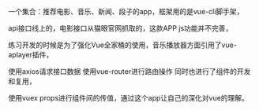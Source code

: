 一个集合：推荐电影、音乐、新闻、段子的app，框架用的是vue-cli脚手架，

api接口线上的，电影接口从猫眼官网抓取的，这款APP js功能并不完善，

练习开发的时候是为了强化Vue全家桶的使用，音乐播放器方面引用了vue-aplayer插件，

使用axios请求接口数据 使用vue-router进行路由操作 同时也进行了组件的开发和复用，

使用vuex props进行组件间的传值，通过这个app让自己的深化对vue的理解。